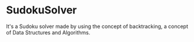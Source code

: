 # SudokuSolver
It's a Sudoku solver made by using the concept of backtracking, a concept of Data Structures and Algorithms.
